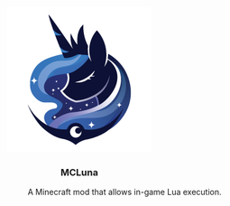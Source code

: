 <div align="center">
  <img src="/src/main/resources/assets/luna/icon.png">
  <h3 style="text-align:center;">MCLuna</h3>
  <p style="text-align:right;">A Minecraft mod that allows in-game Lua execution.</p>
</div>
